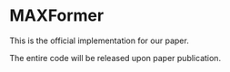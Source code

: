 # MAXFormer
This is the official implementation for our paper.

The entire code will be released upon paper publication.
